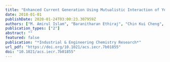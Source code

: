 ```yaml
---
title: "Enhanced Current Generation Using Mutualistic Interaction of Yeast-Bacterial Coculture in Dual Chamber Microbial Fuel Cell"
date: 2018-01-01
publishDate: 2020-01-24T03:00:23.307959Z
authors: ["M. Amirul Islam", "Baranitharan Ethiraj", "Chin Kui Cheng", "Abu Yousuf", "Selvakumar Thiruvenkadam", "Reddy Prasad", "Md Maksudur Rahman Khan"]
publication_types: ["2"]
abstract: ""
featured: false
publication: "*Industrial & Engineering Chemistry Research*"
url_pdf: "https://doi.org/10.1021/acs.iecr.7b01855"
doi: "10.1021/acs.iecr.7b01855"
---
```


